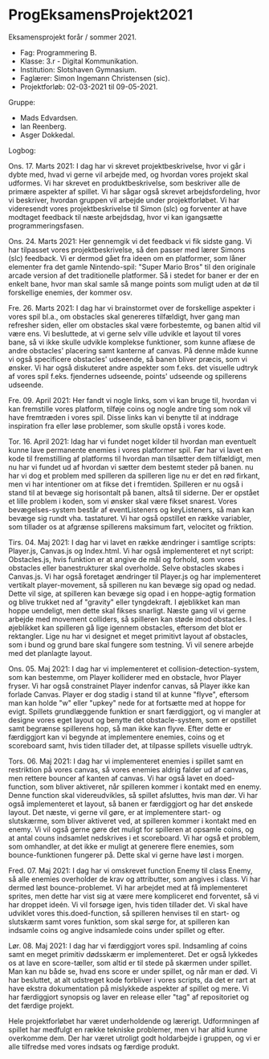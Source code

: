# ProgEksamensProjekt2021
Eksamensprojekt forår / sommer 2021. 
 - Fag: Programmering B.
 - Klasse: 3.r - Digital Kommunikation. 
 - Institution: Slotshaven Gymnasium.
 - Faglærer: Simon Ingemann Christensen (sic). 
 - Projektforløb: 02-03-2021 til 09-05-2021.

Gruppe: 
 - Mads Edvardsen.
 - Ian Reenberg.
 - Asger Dokkedal.

Logbog: 

Ons. 17. Marts 2021:
I dag har vi skrevet projektbeskrivelse, hvor vi går i dybte med, hvad vi gerne vil arbejde med, og hvordan vores projekt skal udformes. Vi har skrevet en produktbeskrivelse, som beskriver alle de primære aspekter af spillet. Vi har sågar også skrevet arbejdsfordeling, hvor vi beskriver, hvordan gruppen vil arbejde under projektforløbet. Vi har videresendt vores projektbeskrivelse til Simon (slc) og forventer at have modtaget feedback til næste arbejdsdag, hvor vi kan igangsætte programmeringsfasen.

Ons. 24. Marts 2021:
Her gennemgik vi det feedback vi fik sidste gang. Vi har tilpasset vores projektbeskrivelse, så den passer med lærer Simons (slc) feedback. Vi er dermod gået fra ideen om en platformer, som låner elementer fra det gamle Nintendo-spil: "Super Mario Bros" til den originale arcade version af det traditionelle platformer. Så i stedet for baner er der en enkelt bane, hvor man skal samle så mange points som muligt uden at dø til forskellige enemies, der kommer osv. 

Fre. 26. Marts 2021: 
I dag har vi brainstormet over de forskellige aspekter i vores spil bl.a., om obstacles skal genereres tilfældigt, hver gang man refresher siden, eller om obstacles skal være forbestemte, og banen altid vil være ens. Vi besluttede, at vi gerne selv ville udvikle et layout til vores bane, så vi ikke skulle udvikle komplekse funktioner, som kunne aflæse de andre obstacles' placering samt kanterne af canvas. På denne måde kunne vi også specificere obstacles' udseende, så banen bliver præcis, som vi ønsker. Vi har også diskuteret andre aspekter som f.eks. det visuelle udtryk af vores spil f.eks. fjendernes udseende, points' udseende og spillerens udseende. 

Fre. 09. April 2021:
Her fandt vi nogle links, som vi kan bruge til, hvordan vi kan fremstille vores platform, tilføje coins og nogle andre ting som nok vil have fremtræden i vores spil. Disse links kan vi benytte til at inddrage inspiration fra eller løse problemer, som skulle opstå i vores kode. 

Tor. 16. April 2021:
Idag har vi fundet noget kilder til hvordan man eventuelt kunne lave permanente enemies i vores platformer spil. Før har vi lavet en kode til fremstilling af platforms til hvordan man tilsætter dem tilfældigt, men nu har vi fundet ud af hvordan vi sætter dem bestemt steder på banen. nu har vi dog et problem med spilleren da  spilleren lige nu er det en rød firkant, men vi har intentioner om at fikse det i fremtiden. Spilleren er nu også i stand til at bevæge sig horisontalt på banen, altså til siderne. Der er opstået et lille problem i koden, som vi ønsker skal være fikset snarest. Vores bevægelses-system består af eventListeners og keyListeners, så man kan bevæge sig rundt vha. tastaturet. Vi har også opstillet en række variabler, som tillader os at afgrænse spillerens maksimum fart, velocitet og friktion. 

Tirs. 04. Maj 2021:
I dag har vi lavet en række ændringer i samtlige scripts: Player.js, Canvas.js og Index.html. Vi har også implementeret et nyt script: Obstacles.js, hvis funktion er at angive de mål og forhold, som vores obstacles eller banestrukturer skal overholde. Selve obstacles skabes i Canvas.js. Vi har også foretaget ændringer til Player.js og har implementeret vertikalt player-movement, så spilleren nu kan bevæge sig opad og nedad. Dette vil sige, at spilleren kan bevæge sig opad i en hoppe-agtig formation og blive trukket ned af "gravity" eller tyngdekraft. I øjeblikket kan man hoppe uendeligt, men dette skal fikses snarligt. Næste gang vil vi gerne arbejde med movement colliders, så spilleren kan støde imod obstacles. I øjeblikket kan spilleren gå lige igennem obstacles, eftersom det blot er rektangler. Lige nu har vi designet et meget primitivt layout af obstacles, som i bund og grund bare skal fungere som testning. Vi vil senere arbejde med det planlagte layout. 

Ons. 05. Maj 2021:
I dag har vi implementeret et collision-detection-system, som kan bestemme, om Player kolliderer med en obstacle, hvor Player fryser. Vi har også constrainet Player indenfor canvas, så Player ikke kan forlade Canvas. Player er dog stadig i stand til at kunne "flyve", eftersom man kan holde "w" eller "upkey" nede for at fortsætte med at hoppe for evigt. Spillets grundlæggende funktion er snart færdiggjort, og vi mangler at designe vores eget layout og benytte det obstacle-system, som er opstillet samt begrænse spillerens hop, så man ikke kan flyve. Efter dette er færdiggjort kan vi begynde at implementere enemies, coins og et scoreboard samt, hvis tiden tillader det, at tilpasse spillets visuelle udtryk. 

Tors. 06. Maj 2021: 
I dag har vi implementeret enemies i spillet samt en restriktion på vores canvas, så vores enemies aldrig falder ud af canvas, men rettere bouncer af kanten af canvas. Vi har også lavet en doed-function, som bliver aktiveret, når spilleren kommer i kontakt med en enemy. Denne function skal videreudvikles, så spillet afsluttes, hvis man dør. Vi har også implementeret et layout, så banen er færdiggjort og har det ønskede layout. Det næste, vi gerne vil gøre, er at implementere start- og slutskærme, som bliver aktiveret ved, at spilleren kommer i kontakt med en enemy. Vi vil også gerne gøre det muligt for spilleren at opsamle coins, og at antal couns indsamlet nedskrives i et scoreboard. Vi har også et problem, som omhandler, at det ikke er muligt at generere flere enemies, som bounce-funktionen fungerer på. Dette skal vi gerne have løst i morgen. 

Fred. 07. Maj 2021:
I dag har vi omskrevet function Enemy til class Enemy, så alle enemies overholder de krav og attributter, som angives i class. Vi har dermed løst bounce-problemet. Vi har arbejdet med at få implementeret sprites, men dette har vist sig at være mere kompliceret end forventet, så vi har droppet ideén. Vi vil forsøge igen, hvis tiden tillader det. Vi skal have udviklet vores this.doed-function, så spilleren henvises til en start- og slutskærm samt vores funktion, som skal sørge for, at spilleren kan indsamle coins og angive indsamlede coins under spillet og efter. 

Lør. 08. Maj 2021: 
I dag har vi færdiggjort vores spil. Indsamling af coins samt en meget primitiv dødsskærm er implementeret. Det er også lykkedes os at lave en score-tæller, som altid er til stede på skærmen under spillet. Man kan nu både se, hvad ens score er under spillet, og når man er død. Vi har besluttet, at alt udstreget kode forbliver i vores scripts, da det er rart at have ekstra dokumentation på mislykkede aspekter af spillet og mere. Vi har færdiggjort synopsis og laver en release eller "tag" af repositoriet og det færdige projekt. 

Hele projektforløbet har været underholdende og lærerigt. Udformningen af spillet har medfulgt en række tekniske problemer, men vi har altid kunne overkomme dem. Der har været utroligt godt holdarbejde i gruppen, og vi er alle tilfredse med vores indsats og færdige produkt. 
